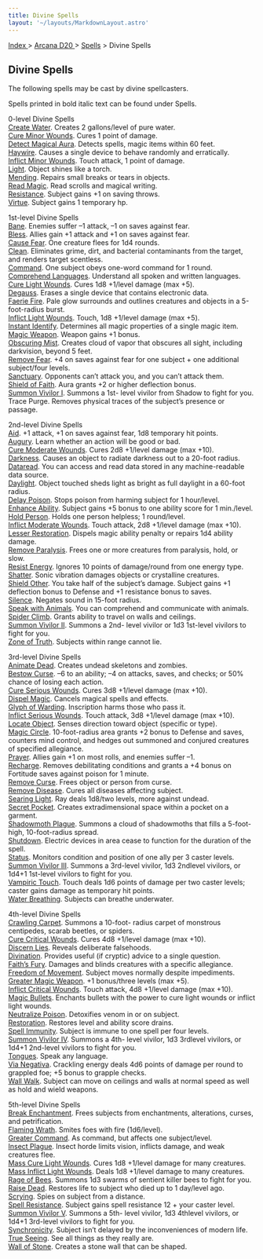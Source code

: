 ```yaml
---
title: Divine Spells
layout: '~/layouts/MarkdownLayout.astro'
---
```


[ Index ](/) > [ Arcana D20 ](/arcana.d20.srd) > [Spells](/arcana.d20.srd/spells) > Divine Spells

## Divine Spells

The following spells may be cast by divine spellcasters.

Spells printed in bold italic text can be found under Spells.

0-level Divine Spells  
[Create Water](/modern.d20.srd/fx/create.water). Creates 2 gallons/level of
pure water.  
[Cure Minor Wounds](/modern.d20.srd/fx/cure.minor.wounds). Cures 1 point of
damage.  
[Detect Magical Aura](/modern.d20.srd/fx/detect.magical.aura). Detects spells,
magic items within 60 feet.  
[Haywire](/arcana.d20.srd/spells/haywire). Causes a single device to behave
randomly and erratically.  
[Inflict Minor Wounds](/modern.d20.srd/fx/inflict.minor.wounds). Touch attack,
1 point of damage.  
[Light](/modern.d20.srd/fx/light). Object shines like a torch.  
[Mending](/arcana.d20.srd/spells/mending). Repairs small breaks or tears in
objects.  
[Read Magic](/modern.d20.srd/fx/read.magic). Read scrolls and magical writing.  
[Resistance](/modern.d20.srd/fx/resistance). Subject gains +1 on saving
throws.  
[Virtue](/modern.d20.srd/fx/virtue). Subject gains 1 temporary hp.

1st-level Divine Spells  
[Bane](/modern.d20.srd/fx/bane). Enemies suffer –1 attack, –1 on saves against
fear.  
[Bless](/modern.d20.srd/fx/bless). Allies gain +1 attack and +1 on saves
against fear.  
[Cause Fear](/modern.d20.srd/fx/cause.fear). One creature flees for 1d4
rounds.  
[Clean](/arcana.d20.srd/spells/clean). Eliminates grime, dirt, and bacterial
contaminants from the target, and renders target scentless.  
[Command](/modern.d20.srd/fx/command). One subject obeys one-word command for
1 round.  
[Comprehend Languages](/modern.d20.srd/fx/comprehend.languages). Understand
all spoken and written languages.  
[Cure Light Wounds](/modern.d20.srd/fx/cure.light.wounds). Cures 1d8 +1/level
damage (max +5).  
[Degauss](/arcana.d20.srd/spells/degauss). Erases a single device that
contains electronic data.  
[Faerie Fire](/arcana.d20.srd/spells/faerie.fire). Pale glow surrounds and
outlines creatures and objects in a 5-foot-radius burst.  
[Inflict Light Wounds](/modern.d20.srd/fx/inflict.light.wounds). Touch, 1d8
+1/level damage (max +5).  
[Instant Identify](/arcana.d20.srd/spells/instant.identify). Determines all
magic properties of a single magic item.  
[Magic Weapon](/modern.d20.srd/fx/magic.weapon). Weapon gains +1 bonus.  
[Obscuring Mist](/arcana.d20.srd/spells/obscuring.mist). Creates cloud of
vapor that obscures all sight, including darkvision, beyond 5 feet.  
[Remove Fear](/modern.d20.srd/fx/remove.fear). +4 on saves against fear for
one subject + one additional subject/four levels.  
[Sanctuary](/arcana.d20.srd/spells/sanctuary). Opponents can’t attack you, and
you can’t attack them.  
[Shield of Faith](/modern.d20.srd/fx/shield.of.faith). Aura grants +2 or
higher deflection bonus.  
[Summon Vivilor I](/arcana.d20.srd/spells/summon.vivilor.i). Summons a 1st-
level vivilor from Shadow to fight for you.  
Trace Purge. Removes physical traces of the subject’s presence or passage.

2nd-level Divine Spells  
[Aid](/modern.d20.srd/fx/aid). +1 attack, +1 on saves against fear, 1d8
temporary hit points.  
[Augury](/modern.d20.srd/fx/augury). Learn whether an action will be good or
bad.  
[Cure Moderate Wounds](/modern.d20.srd/fx/cure.moderate.wounds). Cures 2d8
+1/level damage (max +10).  
[Darkness](/arcana.d20.srd/spells/darkness). Causes an object to radiate
darkness out to a 20-foot radius.  
[Dataread](/arcana.d20.srd/spells/dataread). You can access and read data
stored in any machine-readable data source.  
[Daylight](/arcana.d20.srd/spells/daylight). Object touched sheds light as
bright as full daylight in a 60-foot radius.  
[Delay Poison](/modern.d20.srd/fx/delay.poison). Stops poison from harming
subject for 1 hour/level.  
[Enhance Ability](/modern.d20.srd/fx/enhance.ability). Subject gains +5 bonus
to one ability score for 1 min./level.  
[Hold Person](/modern.d20.srd/fx/hold.person). Holds one person helpless; 1
round/level.  
[Inflict Moderate Wounds](/modern.d20.srd/fx/inflict.moderate.wounds). Touch
attack, 2d8 +1/level damage (max +10).  
[Lesser Restoration](/modern.d20.srd/fx/lesser.restoration). Dispels magic
ability penalty or repairs 1d4 ability damage.  
[Remove Paralysis](/modern.d20.srd/fx/remove.paralysis). Frees one or more
creatures from paralysis, hold, or slow.  
[Resist Energy](/modern.d20.srd/fx/resist.energy). Ignores 10 points of
damage/round from one energy type.  
[Shatter](/modern.d20.srd/fx/shatter). Sonic vibration damages objects or
crystalline creatures.  
[Shield Other](/arcana.d20.srd/spells/shield.other). You take half of the
subject’s damage. Subject gains +1 deflection bonus to Defense and +1
resistance bonus to saves.  
[Silence](/modern.d20.srd/fx/silence). Negates sound in 15-foot radius.  
[Speak with Animals](/arcana.d20.srd/spells/speak.with.animals). You can
comprehend and communicate with animals.  
[Spider Climb](/modern.d20.srd/fx/spider.climb). Grants ability to travel on
walls and ceilings.  
[Summon Vivilor II](/arcana.d20.srd/spells/summon.vivilor.ii). Summons a 2nd-
level vivilor or 1d3 1st-level vivilors to fight for you.  
[Zone of Truth](/modern.d20.srd/fx/zone.of.truth). Subjects within range
cannot lie.

3rd-level Divine Spells  
[Animate Dead](/modern.d20.srd/fx/arcane.eye). Creates undead skeletons and
zombies.  
[Bestow Curse](/modern.d20.srd/fx/bestow.curse). –6 to an ability; –4 on
attacks, saves, and checks; or 50% chance of losing each action.  
[Cure Serious Wounds](/modern.d20.srd/fx/cure.serious.wounds). Cures 3d8
+1/level damage (max +10).  
[Dispel Magic](/modern.d20.srd/fx/dispel.magic). Cancels magical spells and
effects.  
[Glyph of Warding](/modern.d20.srd/fx/glyph.of.warding). Inscription harms
those who pass it.  
[Inflict Serious Wounds](/modern.d20.srd/fx/inflict.serious.wounds). Touch
attack, 3d8 +1/level damage (max +10).  
[Locate Object](/modern.d20.srd/fx/locate.object). Senses direction toward
object (specific or type).  
[Magic Circle](/arcana.d20.srd/spells/magic.circle). 10-foot-radius area
grants +2 bonus to Defense and saves, counters mind control, and hedges out
summoned and conjured creatures of specified allegiance.  
[Prayer](/modern.d20.srd/fx/prayer). Allies gain +1 on most rolls, and enemies
suffer –1.  
[Recharge](/arcana.d20.srd/spells/recharge). Removes debilitating conditions
and grants a +4 bonus on Fortitude saves against poison for 1 minute.  
[Remove Curse](/modern.d20.srd/fx/remove.curse). Frees object or person from
curse.  
[Remove Disease](/modern.d20.srd/fx/remove.disease). Cures all diseases
affecting subject.  
[Searing Light](/modern.d20.srd/fx/searing.light). Ray deals 1d8/two levels,
more against undead.  
[Secret Pocket](/arcana.d20.srd/spells/secret.pocket). Creates
extradimensional space within a pocket on a garment.  
[Shadowmoth Plague](/arcana.d20.srd/spells/shadowmoth.plague). Summons a cloud
of shadowmoths that fills a 5-foot-high, 10-foot-radius spread.  
[Shutdown](/arcana.d20.srd/spells/shutdown). Electric devices in area cease to
function for the duration of the spell.  
[Status](/modern.d20.srd/fx/status). Monitors condition and position of one
ally per 3 caster levels.  
[Summon Vivilor III](/arcana.d20.srd/spells/summon.vivilor.iii). Summons a
3rd-level vivilor, 1d3 2ndlevel vivilors, or 1d4+1 1st-level vivilors to fight
for you.  
[Vampiric Touch](/arcana.d20.srd/spells/vampiric.touch). Touch deals 1d6
points of damage per two caster levels; caster gains damage as temporary hit
points.  
[Water Breathing](/modern.d20.srd/fx/water.breathing). Subjects can breathe
underwater.

4th-level Divine Spells  
[Crawling Carpet](/arcana.d20.srd/spells/crawling.carpet). Summons a 10-foot-
radius carpet of monstrous centipedes, scarab beetles, or spiders.  
[Cure Critical Wounds](/modern.d20.srd/fx/cure.critical.wounds). Cures 4d8
+1/level damage (max +10).  
[Discern Lies](/modern.d20.srd/fx/discern.lies). Reveals deliberate
falsehoods.  
[Divination](/arcana.d20.srd/spells/divination). Provides useful (if cryptic)
advice to a single question.  
[Faith’s Fury](/modern.d20.srd/fx/faiths.fury). Damages and blinds creatures
with a specific allegiance.  
[Freedom of Movement](/modern.d20.srd/fx/freedom.of.movement). Subject moves
normally despite impediments.  
[Greater Magic Weapon](/modern.d20.srd/fx/greater.magic.weapon). +1
bonus/three levels (max +5).  
[Inflict Critical Wounds](/modern.d20.srd/fx/inflict.critical.wounds). Touch
attack, 4d8 +1/level damage (max +10).  
[Magic Bullets](/arcana.d20.srd/spells/magic.bullets). Enchants bullets with
the power to cure light wounds or inflict light wounds.  
[Neutralize Poison](/modern.d20.srd/fx/neutralize.poison). Detoxifies venom in
or on subject.  
[Restoration](/modern.d20.srd/fx/restoration). Restores level and ability
score drains.  
[Spell Immunity](/arcana.d20.srd/spells/spell.immunity). Subject is immune to
one spell per four levels.  
[Summon Vivilor IV](/arcana.d20.srd/spells/summon.vivilor.iv). Summons a 4th-
level vivilor, 1d3 3rdlevel vivilors, or 1d4+1 2nd-level vivilors to fight for
you.  
[Tongues](/modern.d20.srd/fx/tongues). Speak any language.  
[Via Negativa](/arcana.d20.srd/spells/via.negativa). Crackling energy deals
4d6 points of damage per round to grappled foe; +5 bonus to grapple checks.  
[Wall Walk](/arcana.d20.srd/spells/wall.walk). Subject can move on ceilings
and walls at normal speed as well as hold and wield weapons.

5th-level Divine Spells  
[Break Enchantment](/modern.d20.srd/fx/break.enchantment). Frees subjects from
enchantments, alterations, curses, and petrification.  
[Flaming Wrath](/modern.d20.srd/fx/flaming.wrath). Smites foes with fire
(1d6/level).  
[Greater Command](/modern.d20.srd/fx/greater.command). As command, but affects
one subject/level.  
[Insect Plague](/modern.d20.srd/fx/insect.plague). Insect horde limits vision,
inflicts damage, and weak creatures flee.  
[Mass Cure Light Wounds](/modern.d20.srd/fx/mass.cure.light.wounds). Cures 1d8
+1/level damage for many creatures.  
[Mass Inflict Light Wounds](/modern.d20.srd/fx/mass.inflict.light.wounds).
Deals 1d8 +1/level damage to many creatures.  
[Rage of Bees](/arcana.d20.srd/spells/rage.of.bees). Summons 1d3 swarms of
sentient killer bees to fight for you.  
[Raise Dead](/modern.d20.srd/fx/read.magic). Restores life to subject who died
up to 1 day/level ago.  
[Scrying](/arcana.d20.srd/spells/scrying). Spies on subject from a distance.  
[Spell Resistance](/modern.d20.srd/fx/spell.resistance). Subject gains spell
resistance 12 + your caster level.  
[Summon Vivilor V](/arcana.d20.srd/spells/summon.vivilor.v). Summons a 5th-
level vivilor, 1d3 4thlevel vivilors, or 1d4+1 3rd-level vivilors to fight for
you.  
[Synchronicity](/arcana.d20.srd/spells/synchonicity). Subject isn’t delayed by
the inconveniences of modern life.  
[True Seeing](/modern.d20.srd/fx/true.seeing). See all things as they really
are.  
[Wall of Stone](/modern.d20.srd/fx/wall.of.stone). Creates a stone wall that
can be shaped.

